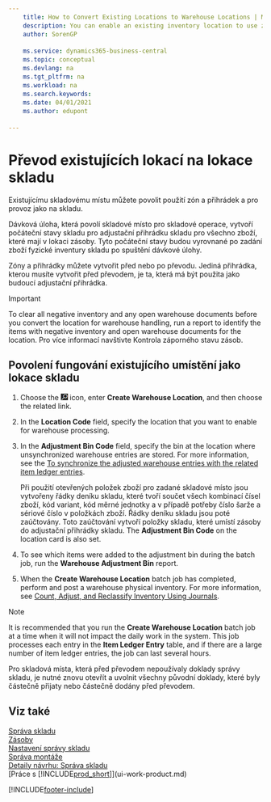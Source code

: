 ```yaml
---
    title: How to Convert Existing Locations to Warehouse Locations | Microsoft Docs
    description: You can enable an existing inventory location to use zones and bins and to operate as a warehouse location.
    author: SorenGP

    ms.service: dynamics365-business-central
    ms.topic: conceptual
    ms.devlang: na
    ms.tgt_pltfrm: na
    ms.workload: na
    ms.search.keywords:
    ms.date: 04/01/2021
    ms.author: edupont

---
```

# Převod existujících lokací na lokace skladu
Existujícímu skladovému místu můžete povolit použití zón a přihrádek a pro provoz jako na skladu.

Dávková úloha, která povolí skladové místo pro skladové operace, vytvoří počáteční stavy skladu pro adjustační přihrádku skladu pro všechno zboží, které mají v lokaci zásoby. Tyto počáteční stavy budou vyrovnané po zadání zboží fyzické inventury skladu po spuštění dávkové úlohy.

Zóny a přihrádky můžete vytvořit před nebo po převodu. Jediná přihrádka, kterou musíte vytvořit před převodem, je ta, která má být použita jako budoucí adjustační přihrádka.

> [!IMPORTANT]  
> To clear all negative inventory and any open warehouse documents before you convert the location for warehouse handling, run a report to identify the items with negative inventory and open warehouse documents for the location. Pro více informací navštivte Kontrola záporného stavu zásob.

## Povolení fungování existujícího umístění jako lokace skladu
1. Choose the ![Lightbulb that opens the Tell Me feature.](media/ui-search/search_small.png "Tell me what you want to do") icon, enter **Create Warehouse Location**, and then choose the related link.
2. In the **Location Code** field, specify the location that you want to enable for warehouse processing.
3. In the **Adjustment Bin Code** field, specify the bin at the location where unsynchronized warehouse entries are stored. For more information, see the [To synchronize the adjusted warehouse entries with the related item ledger entries](inventory-how-count-adjust-reclassify.md#to-synchronize-the-adjusted-warehouse-entries-with-the-related-item-ledger-entries).

   Při použití otevřených položek zboží pro zadané skladové místo jsou vytvořeny řádky deníku skladu, které tvoří součet všech kombinací čísel zboží, kód variant, kód měrné jednotky a v případě potřeby číslo šarže  a sériové číslo  v položkách zboží. Řádky deníku skladu jsou poté zaúčtovány. Toto zaúčtování vytvoří položky skladu, které umístí zásoby do adjustační přihrádky skladu. The **Adjustment Bin Code** on the location card is also set.

4. To see which items were added to the adjustment bin during the batch job, run the **Warehouse Adjustment Bin** report.
5. When the **Create Warehouse Location** batch job has completed, perform and post a warehouse physical inventory. For more information, see [Count, Adjust, and Reclassify Inventory Using Journals](inventory-how-count-adjust-reclassify.md).

> [!NOTE]  
> It is recommended that you run the **Create Warehouse Location** batch job at a time when it will not impact the daily work in the system. This job processes each entry in the **Item Ledger Entry** table, and if there are a large number of item ledger entries, the job can last several hours.

Pro skladová místa, která před převodem nepoužívaly doklady správy skladu, je nutné znovu otevřít a uvolnit všechny původní doklady, které byly částečně přijaty nebo částečně dodány před převodem.

## Viz také
[Správa skladu](warehouse-manage-warehouse.md)    
[Zásoby](inventory-manage-inventory.md)    
[Nastavení správy skladu](warehouse-setup-warehouse.md)       
[Správa montáže](assembly-assemble-items.md)      
[Detaily návrhu: Správa skladu](design-details-warehouse-management.md)    
[Práce s [!INCLUDE[prod_short](includes/prod_short.md)]](ui-work-product.md)


[!INCLUDE[footer-include](includes/footer-banner.md)]